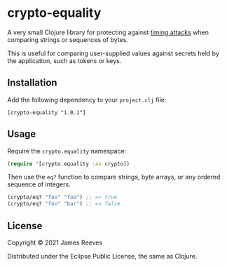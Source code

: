 # crypto-equality

A very small Clojure library for protecting against
[timing attacks][1] when comparing strings or sequences of bytes.

This is useful for comparing user-supplied values against secrets held
by the application, such as tokens or keys.

[1]: https://en.wikipedia.org/wiki/Timing_attack

## Installation

Add the following dependency to your `project.clj` file:

    [crypto-equality "1.0.1"]

## Usage

Require the `crypto.equality` namespace:

```clojure
(require '[crypto.equality :as crypto])
```

Then use the `eq?` function to compare strings, byte arrays, or any
ordered sequence of integers.

```clojure
(crypto/eq? "foo" "foo") ;; => true
(crypto/eq? "foo" "bar") ;; => false
```

## License

Copyright © 2021 James Reeves

Distributed under the Eclipse Public License, the same as Clojure.
